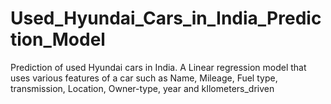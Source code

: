 # Used_Hyundai_Cars_in_India_Prediction_Model
Prediction of used Hyundai cars in India. A Linear regression model that uses various features of a car  such as Name, Mileage, Fuel type, transmission, Location, Owner-type, year and kIlometers_driven
